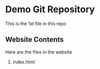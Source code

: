 # Demo Git Repository

This is the 1st file in this repo

## Website Contents

Here are the files in the website

1. index.html
